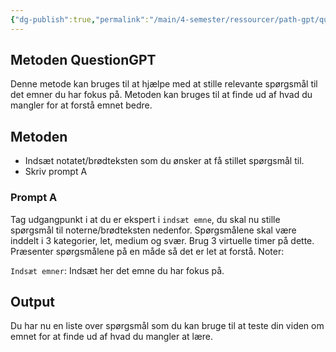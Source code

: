```yaml
---
{"dg-publish":true,"permalink":"/main/4-semester/ressourcer/path-gpt/question-gpt/","title":"QuestionGPT","tags":["læringsmål","systemudvikling","programmering","Portfolie"],"created":"2024-08-21T09:20:07.423+02:00"}
---
```



## Metoden QuestionGPT

Denne metode kan bruges til at hjælpe med at stille relevante spørgsmål til det
emner du har fokus på. Metoden kan bruges til at finde ud af hvad du mangler for
at forstå emnet bedre.

## Metoden

- Indsæt notatet/brødteksten som du ønsker at få stillet spørgsmål til.
- Skriv prompt A

### Prompt A

Tag udgangpunkt i at du er ekspert i `indsæt emne`, du skal nu stille spørgsmål
til noterne/brødteksten nedenfor. Spørgsmålene skal være inddelt i 3 kategorier,
let, medium og svær. Brug 3 virtuelle timer på dette. Præsenter spørgsmålene
på en måde så det er let at forstå.
Noter:

`Indsæt emner`: Indsæt her det emne du har fokus på.

## Output

Du har nu en liste over spørgsmål som du kan bruge til at teste din viden om
emnet for at finde ud af hvad du mangler at lære.
